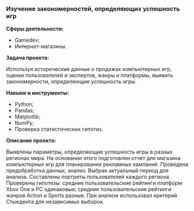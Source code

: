 ### Изучение закономерностей, определяющих успешность игр

**Сферы деятельности:**

- Gamedev;
- Интернет-магазины.

**Задача проекта:**

Используя исторические данные о продажах компьютерных игр, оценки пользователей и экспертов, жанры и платформы, выявить закономерности, определяющие успешность игры.

**Навыки и инструменты:**

- Python;
- Pandas;
- Matplotlib;
- NumPy;
- Проверка статистических гипотиз.

**Описание проекта:**

Выявлены параметры, определяющие успешность игры в разных регионах мира. На основании этого подготовлен отчет для магазина компьютерных игр для планирования рекламных кампаний. Проведена предобработка данных, анализ. Выбран актуальный период для анализа. Составлены портреты пользователей каждого региона. Проверены гипотезы: средние пользовательские рейтинги платформ Xbox One и PC одинаковые; средние пользовательские рейтинги жанров Action и Sports разные. При анализе использовал критерий Стьюдента для независимых выборок.

